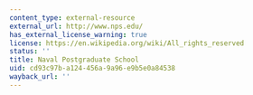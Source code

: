 ```yaml
---
content_type: external-resource
external_url: http://www.nps.edu/
has_external_license_warning: true
license: https://en.wikipedia.org/wiki/All_rights_reserved
status: ''
title: Naval Postgraduate School
uid: cd93c97b-a124-456a-9a96-e9b5e0a84538
wayback_url: ''
---
```

